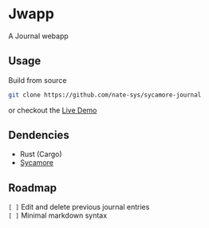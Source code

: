 # Jwapp
A Journal webapp



## Usage

Build from source
```sh
git clone https://github.com/nate-sys/sycamore-journal
```
or checkout the [Live Demo](https://nate-sys.github.io/jwapp)

## Dendencies
* Rust (Cargo)
* [Sycamore](sycamore-rs.netlify.app)

## Roadmap
`[ ]` Edit and delete previous journal entries  
`[ ]` Minimal markdown syntax

